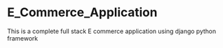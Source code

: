 # E_Commerce_Application
This is a complete full stack E commerce application using django python framework
